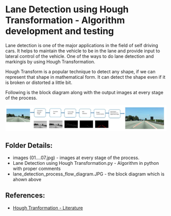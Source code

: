 # Lane Detection using Hough Transformation - Algorithm development and testing 
Lane detection is one of the major applications in the field of self driving cars. 
It helps to maintain the vehicle to be in the lane and provide input to lateral control of the vehicle. 
One of the ways to do lane detection and markingis by using Hough Transformation. 

Hough Transform is a popular technique to detect any shape, if we can represent that shape in mathematical form. 
It can detect the shape even if it is broken or distorted a little bit.

Following is the block diagram along with the output images at every stage of the process.

![Block diagram](https://github.com/shiva-agrawal/autonomous_driving/blob/master/02_Perception/Lane%20Detection%20using%20Hough%20Transformation/lane_detection_process_flow_diagram.JPG)

## Folder Details:
* images (01....07.jpg) - images at every stage of the process.
* Lane Detection using Hough Transformation.py - Algorithm in python with proper comments
* lane_detection_process_flow_diagram.JPG - the block diagram which is ahown above

## References:
* [Hough Tranformation - Literature](https://opencv-python-tutroals.readthedocs.io/en/latest/py_tutorials/py_imgproc/py_houghlines/py_houghlines.html)
